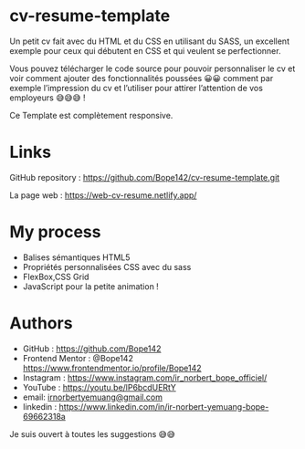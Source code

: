 # cv-resume-template
Un petit cv fait avec du HTML et du CSS en utilisant du SASS, un excellent exemple pour ceux qui débutent en CSS et qui veulent se perfectionner.

Vous pouvez télécharger le code source pour pouvoir personnaliser le cv et voir comment ajouter des fonctionnalités poussées 😀😀 comment par exemple l’impression du cv et l’utiliser pour attirer l’attention de vos employeurs 😅😅😅 !

Ce Template est complètement responsive.

# Links

GitHub repository : https://github.com/Bope142/cv-resume-template.git

La page web :  https://web-cv-resume.netlify.app/

# My process

* Balises sémantiques HTML5
* Propriétés personnalisées CSS avec du sass
* FlexBox,CSS Grid
* JavaScript pour la petite animation !


# Authors

*  GitHub : https://github.com/Bope142
*  Frontend Mentor : @Bope142  https://www.frontendmentor.io/profile/Bope142
*  Instagram : https://www.instagram.com/ir_norbert_bope_officiel/
*  YouTube : https://youtu.be/lP6bcdUERtY
*  email: irnorbertyemuang@gmail.com
* linkedin : https://www.linkedin.com/in/ir-norbert-yemuang-bope-69662318a

Je suis ouvert à toutes les suggestions 😅😅
